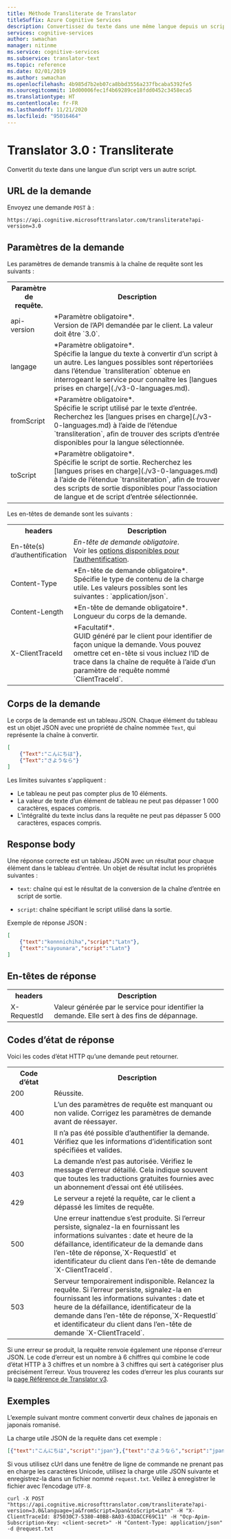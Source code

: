 ```yaml
---
title: Méthode Transliterate de Translator
titleSuffix: Azure Cognitive Services
description: Convertissez du texte dans une même langue depuis un script vers un autre à l’aide de la méthode Transliterate de Translator.
services: cognitive-services
author: swmachan
manager: nitinme
ms.service: cognitive-services
ms.subservice: translator-text
ms.topic: reference
ms.date: 02/01/2019
ms.author: swmachan
ms.openlocfilehash: 4b985d7b2eb07ca8bbd3556a237fbcaba5392fe5
ms.sourcegitcommit: 10d00006fec1f4b69289ce18fdd0452c3458eca5
ms.translationtype: HT
ms.contentlocale: fr-FR
ms.lasthandoff: 11/21/2020
ms.locfileid: "95016464"
---
```

# <a name="translator-30-transliterate"></a>Translator 3.0 : Transliterate

Convertit du texte dans une langue d’un script vers un autre script.

## <a name="request-url"></a>URL de la demande

Envoyez une demande `POST` à :

```HTTP
https://api.cognitive.microsofttranslator.com/transliterate?api-version=3.0
```

## <a name="request-parameters"></a>Paramètres de la demande

Les paramètres de demande transmis à la chaîne de requête sont les suivants :

<table width="100%">
  <th width="20%">Paramètre de requête.</th>
  <th>Description</th>
  <tr>
    <td>api-version</td>
    <td>*Paramètre obligatoire*.<br/>Version de l’API demandée par le client. La valeur doit être `3.0`.</td>
  </tr>
  <tr>
    <td>langage</td>
    <td>*Paramètre obligatoire*.<br/>Spécifie la langue du texte à convertir d’un script à un autre. Les langues possibles sont répertoriées dans l’étendue `transliteration` obtenue en interrogeant le service pour connaître les [langues prises en charge](./v3-0-languages.md).</td>
  </tr>
  <tr>
    <td>fromScript</td>
    <td>*Paramètre obligatoire*.<br/>Spécifie le script utilisé par le texte d’entrée. Recherchez les [langues prises en charge](./v3-0-languages.md) à l’aide de l’étendue `transliteration`, afin de trouver des scripts d’entrée disponibles pour la langue sélectionnée.</td>
  </tr>
  <tr>
    <td>toScript</td>
    <td>*Paramètre obligatoire*.<br/>Spécifie le script de sortie. Recherchez les [langues prises en charge](./v3-0-languages.md) à l’aide de l’étendue `transliteration`, afin de trouver des scripts de sortie disponibles pour l’association de langue et de script d’entrée sélectionnée.</td>
  </tr>
</table> 

Les en-têtes de demande sont les suivants :

<table width="100%">
  <th width="20%">headers</th>
  <th>Description</th>
  <tr>
    <td>En-tête(s) d’authentification</td>
    <td><em>En-tête de demande obligatoire</em>.<br/>Voir les <a href="/azure/cognitive-services/translator/reference/v3-0-reference#authentication">options disponibles pour l’authentification</a>.</td>
  </tr>
  <tr>
    <td>Content-Type</td>
    <td>*En-tête de demande obligatoire*.<br/>Spécifie le type de contenu de la charge utile. Les valeurs possibles sont les suivantes : `application/json`.</td>
  </tr>
  <tr>
    <td>Content-Length</td>
    <td>*En-tête de demande obligatoire*.<br/>Longueur du corps de la demande.</td>
  </tr>
  <tr>
    <td>X-ClientTraceId</td>
    <td>*Facultatif*.<br/>GUID généré par le client pour identifier de façon unique la demande. Vous pouvez omettre cet en-tête si vous incluez l’ID de trace dans la chaîne de requête à l’aide d’un paramètre de requête nommé `ClientTraceId`.</td>
  </tr>
</table> 

## <a name="request-body"></a>Corps de la demande

Le corps de la demande est un tableau JSON. Chaque élément du tableau est un objet JSON avec une propriété de chaîne nommée `Text`, qui représente la chaîne à convertir.

```json
[
    {"Text":"こんにちは"},
    {"Text":"さようなら"}
]
```

Les limites suivantes s'appliquent :

* Le tableau ne peut pas compter plus de 10 éléments.
* La valeur de texte d’un élément de tableau ne peut pas dépasser 1 000 caractères, espaces compris.
* L’intégralité du texte inclus dans la requête ne peut pas dépasser 5 000 caractères, espaces compris.

## <a name="response-body"></a>Response body

Une réponse correcte est un tableau JSON avec un résultat pour chaque élément dans le tableau d’entrée. Un objet de résultat inclut les propriétés suivantes :

  * `text`: chaîne qui est le résultat de la conversion de la chaîne d’entrée en script de sortie.
  
  * `script`: chaîne spécifiant le script utilisé dans la sortie.

Exemple de réponse JSON :

```json
[
    {"text":"konnnichiha","script":"Latn"},
    {"text":"sayounara","script":"Latn"}
]
```

## <a name="response-headers"></a>En-têtes de réponse

<table width="100%">
  <th width="20%">headers</th>
  <th>Description</th>
  <tr>
    <td>X-RequestId</td>
    <td>Valeur générée par le service pour identifier la demande. Elle sert à des fins de dépannage.</td>
  </tr>
</table> 

## <a name="response-status-codes"></a>Codes d’état de réponse

Voici les codes d’état HTTP qu’une demande peut retourner. 

<table width="100%">
  <th width="20%">Code d’état</th>
  <th>Description</th>
  <tr>
    <td>200</td>
    <td>Réussite.</td>
  </tr>
  <tr>
    <td>400</td>
    <td>L’un des paramètres de requête est manquant ou non valide. Corrigez les paramètres de demande avant de réessayer.</td>
  </tr>
  <tr>
    <td>401</td>
    <td>Il n’a pas été possible d’authentifier la demande. Vérifiez que les informations d’identification sont spécifiées et valides.</td>
  </tr>
  <tr>
    <td>403</td>
    <td>La demande n’est pas autorisée. Vérifiez le message d’erreur détaillé. Cela indique souvent que toutes les traductions gratuites fournies avec un abonnement d’essai ont été utilisées.</td>
  </tr>
  <tr>
    <td>429</td>
    <td>Le serveur a rejeté la requête, car le client a dépassé les limites de requête.</td>
  </tr>
  <tr>
    <td>500</td>
    <td>Une erreur inattendue s’est produite. Si l’erreur persiste, signalez-la en fournissant les informations suivantes : date et heure de la défaillance, identificateur de la demande dans l’en-tête de réponse,`X-RequestId` et identificateur du client dans l’en-tête de demande `X-ClientTraceId`.</td>
  </tr>
  <tr>
    <td>503</td>
    <td>Serveur temporairement indisponible. Relancez la requête. Si l’erreur persiste, signalez-la en fournissant les informations suivantes : date et heure de la défaillance, identificateur de la demande dans l’en-tête de réponse,`X-RequestId` et identificateur du client dans l’en-tête de demande `X-ClientTraceId`.</td>
  </tr>
</table> 

Si une erreur se produit, la requête renvoie également une réponse d'erreur JSON. Le code d’erreur est un nombre à 6 chiffres qui combine le code d’état HTTP à 3 chiffres et un nombre à 3 chiffres qui sert à catégoriser plus précisément l’erreur. Vous trouverez les codes d’erreur les plus courants sur la [page Référence de Translator v3](./v3-0-reference.md#errors). 

## <a name="examples"></a>Exemples

L’exemple suivant montre comment convertir deux chaînes de japonais en japonais romanisé.

La charge utile JSON de la requête dans cet exemple :

```json
[{"text":"こんにちは","script":"jpan"},{"text":"さようなら","script":"jpan"}]
```

Si vous utilisez cUrl dans une fenêtre de ligne de commande ne prenant pas en charge les caractères Unicode, utilisez la charge utile JSON suivante et enregistrez-la dans un fichier nommé `request.txt`. Veillez à enregistrer le fichier avec l’encodage `UTF-8`.

```
curl -X POST "https://api.cognitive.microsofttranslator.com/transliterate?api-version=3.0&language=ja&fromScript=Jpan&toScript=Latn" -H "X-ClientTraceId: 875030C7-5380-40B8-8A03-63DACCF69C11" -H "Ocp-Apim-Subscription-Key: <client-secret>" -H "Content-Type: application/json" -d @request.txt
```